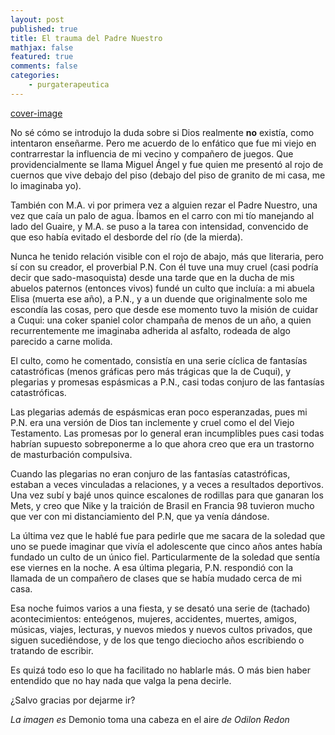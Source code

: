 ```yaml
---
layout: post
published: true
title: El trauma del Padre Nuestro
mathjax: false
featured: true
comments: false
categories: 
    - purgaterapeutica
---
```


[cover-image](http://prntscr.com/kmz2li)

No sé cómo se introdujo la duda sobre si Dios realmente **no** existía, como intentaron enseñarme. Pero me acuerdo de lo enfático que fue mi viejo en contrarrestar la influencia de mi vecino y compañero de juegos. Que providencialmente se llama Miguel Ángel y fue quien me presentó al rojo de cuernos que vive debajo del piso (debajo del piso de granito de mi casa, me lo imaginaba yo).

También con M.A. vi por primera vez a alguien rezar el Padre Nuestro, una vez que caía un palo de agua. Íbamos en el carro con mi tío manejando al lado del Guaire, y M.A. se puso a la tarea con intensidad, convencido de que eso había evitado el desborde del río (de la mierda).

Nunca he tenido relación visible con el rojo de abajo, más que literaria, pero sí con su creador, el proverbial P.N. Con él tuve una muy cruel (casi podría decir que sado-masoquista) desde una tarde que en la ducha de mis abuelos paternos (entonces vivos) fundé un culto que incluía: a mi abuela Elisa (muerta ese año), a P.N., y a un duende que originalmente solo me escondía las cosas, pero que desde ese momento tuvo la misión de cuidar a Cuqui: una coker spaniel color champaña de menos de un año, a quien recurrentemente me imaginaba adherida al asfalto, rodeada de algo parecido a carne molida.

El culto, como he comentado, consistía en una serie cíclica de fantasías catastróficas (menos gráficas pero más trágicas que la de Cuqui), y plegarias y promesas espásmicas a P.N., casi todas conjuro de las fantasías catastróficas.

Las plegarias además de espásmicas eran poco esperanzadas, pues mi P.N. era una versión de Dios tan inclemente y cruel como el del Viejo Testamento. Las promesas por lo general eran incumplibles pues casi todas habrían supuesto sobreponerme a lo que ahora creo que era un trastorno de masturbación compulsiva.

Cuando las plegarias no eran conjuro de las fantasías catastróficas, estaban a veces vinculadas a relaciones, y a veces a resultados deportivos. Una vez subí y bajé unos quince escalones de rodillas para que ganaran los Mets, y creo que Nike y la traición de Brasil en Francia 98 tuvieron mucho que ver con mi distanciamiento del P.N, que ya venía dándose.

La última vez que le hablé fue para pedirle que me sacara de la soledad que uno se puede imaginar que vivía el adolescente que cinco años antes había fundado un culto de un único fiel. Particularmente de la soledad que sentía ese viernes en la noche. A esa última plegaria, P.N. respondió con la llamada de un compañero de clases que se había mudado cerca de mi casa.

Esa noche fuimos varios a una fiesta, y se desató una serie de (tachado) acontecimientos: enteógenos, mujeres, accidentes, muertes, amigos, músicas, viajes, lecturas, y nuevos miedos y nuevos cultos privados, que siguen sucediéndose, y de los que tengo dieciocho años escribiendo o tratando de escribir.

Es quizá todo eso lo que ha facilitado no hablarle más. O más bien haber entendido que no hay nada que valga la pena decirle.

¿Salvo gracias por dejarme ir?

*La imagen es* Demonio toma una cabeza en el aire *de Odilon Redon*
